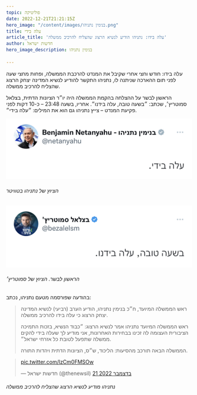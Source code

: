 ```yaml
---
topic: פוליטיקה
date: 2022-12-21T21:21:15Z
hero_image: "/content/images/בנימין נתניהו.png"
title: עלה בידי
article_title: 'עלה בידו: נתניהו הודיע לנשיא הרצוג שהצליח להרכיב ממשלה'
author: חדשות ישראל
hero_image_description: בנימין נתניהו

---
```

עלה בידו: חודש וחצי אחרי שקיבל את המנדט להרכבת הממשלה, ופחות מחצי שעה לפני תום ההארכה שניתנה לו, נתניהו התקשר להודיע לנשיא המדינה יצחק הרצוג שהצליח להרכיב ממשלה.

הראשון לבשר על ההצלחה בהקמת הממשלה היה יו״ר הציונות הדתית, בצלאל סמוטריץ׳, שכתב: ״בשעה טובה, עלה בידנו״. אחריו, בשעה 23:48 – כ-10 דקות לפני פקיעת המנדט – צייץ נתניהו גם הוא את המילים: ״עלה בידי״.

![](/content/images/img_6718.jpg)

###### הציוץ של נתניהו בטוויטר

![](/content/images/img_6717.jpg)

###### הראשון לבשר. הציוץ של סמוטריץ׳

בהודעה שפורסמה מטעם נתניהו, נכתב:

> ראש הממשלה המיועד, ח״כ בנימין נתניהו, הודיע הערב (רביעי) לנשיא המדינה יצחק הרצוג כי עלה בידו להרכיב ממשלה.
>
> ראש הממשלה המיועד נתניהו אמר לנשיא הרצוג: ״כבוד הנשיא, בזכות התמיכה הציבורית העצומה לה זכינו בבחירות האחרונות, אני מודיע לך שעלה בידי להקים ממשלה שתפעל לטובת כל אזרחי ישראל״.
>
> הממשלה הבאה תורכב מהסיעות: הליכוד, ש״ס, הציונות הדתית ויהדות התורה.

<blockquote class="twitter-tweet" data-conversation="none" data-lang="he"><p lang="zxx" dir="ltr"><a href="https://t.co/lzCm0FMSOw">pic.twitter.com/lzCm0FMSOw</a></p>&mdash; חדשות ישראל (@thenewsil) <a href="https://twitter.com/thenewsil/status/1605685180185710593?ref_src=twsrc%5Etfw">21 בדצמבר 2022</a></blockquote> <script async src="https://platform.twitter.com/widgets.js" charset="utf-8"></script>

###### נתניהו מודיע לנשיא הרצוג שהצליח להרכיב ממשלה